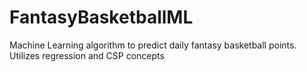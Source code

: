 # FantasyBasketballML
Machine Learning algorithm to predict daily fantasy basketball points.  Utilizes regression and CSP concepts

